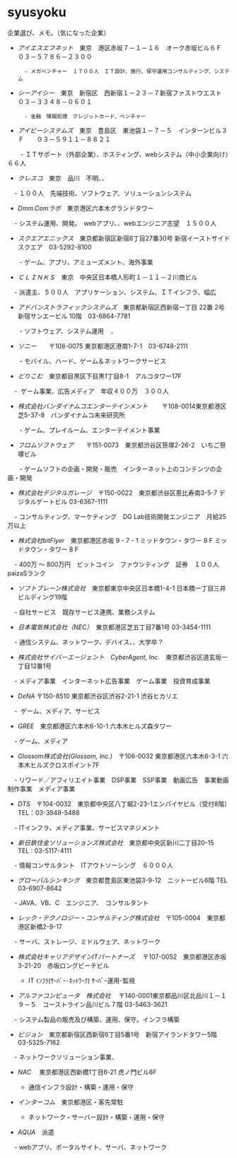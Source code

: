 # syusyoku
企業選び、メモ。（気になった企業）


- *アイエスエフネット*　東京　港区赤坂７－１－１６　オーク赤坂ビル６Ｆ　０３－５７８６－２３００  

        - メガベンチャー　１７００人　ＩＴ設計、施行、保守運用コンサルティング、システム 
- *シーアイシー*　東京　新宿区　西新宿１－２３－７新宿ファストウエスト　０３－３３４８－０６０１  

        - 金融　情報処理　クレジットカード、ベンチャー
      
- *アイビーシステムズ*　東京　豊島区　東池袋１－７－５　インターンビル３Ｆ　　０３－５９１１－８８２１　

    　  - ＩＴサポート（外部企業）、ホスティング、webシステム（中小企業向け）　６６人
      
- *クレスコ*　東京　品川　不明、、　　　

        - １００人　先端技術、ソフトウェア、ソリューションシステム
     
- *Dmm.Comラボ*　東京港区六本木グランドタワー　　

        - システム運用、開発。　webアプリ、、webエンジニア志望　１５００人
     
- *スクエアエニックス*　東京都新宿区新宿6丁目27番30号 新宿イーストサイドスクエア　03-5292-8100 

        - ゲーム、アプリ、アミューズメント、海外事業
        
- *ＣＬＩＮＫＳ*　東京　中央区日本橋人形町１－１１－２川商ビル　　

        - 派遣主、５００人　アプリケーション、システム、ＩＴインフラ、幅広
     
- *アドバンストラフィックシステムズ*　東京都新宿区西新宿一丁目 22番 2号 新宿サンエービル 10階　03-6864-7781

        - ソフトウェア、システム運用
    、 
- *ソニー*　　〒108-0075 東京都港区港南1-7-1　03-6748-2111

        - モバイル、ハード、ゲーム＆ネットワークサービス
     
- *どりこむ*　東京都目黒区下目黒1丁目8-1　アルコタワー17F　

        -  ゲーム事業、広告メディア　年収４００万　３００人
     
- *株式会社バンダイナムコエンターテインメント*　　 〒108-0014東京都港区芝5-37-8　バンダイナムコ未来研究所

        - ゲーム、プレイルーム、エンターテイメント事業
     
- *フロムソフトウェア*　　〒151-0073　東京都渋谷区笹塚2-26-2　いちご笹塚ビル

        - ゲームソフトの企画・開発・販売　インターネット上のコンテンツの企画・開発
     
- *株式会社デジタルガレージ*　〒150-0022　東京都渋谷区恵比寿南3-5-7 デジタルゲートビル 03-6367-1111

        - コンサルティング、マーケティング　DG Lab技術開発エンジニア　月給25万以上
     
- *株式会社bitFlyer*　東京都港区赤坂 9 - 7 - 1 ミッドタウン・タワー 8 F ミッドタウン・タワー 8 F　

        - 400万 〜 800万円　ビットコイン　ファウンティング　証券　１００人　paizaSランク
     
- *ソフトブレーン株式会社*　東京都東京中央区日本橋1-4-1 日本橋一丁目三井ビルディング19階　

        - 自社サービス　既存サービス連携、業務システム
     
- *日本電気株式会社（NEC）*　東京都港区芝五丁目7番1号 03-3454-1111

     - 通信システム、ネットワーク、デバイス、、大学卒？
     
- *株式会社サイバーエージェント　CyberAgent, Inc.*　東京都渋谷区道玄坂一丁目12番1号

     - メディア事業　インターネット広告事業　ゲーム事業　投資育成事業
     
- *DeNA* 〒150-8510 東京都渋谷区渋谷2-21-1 渋谷ヒカリエ

     -  ゲーム、メディア、サービス
     
- *GREE*　東京都港区六本木6-10-1 六本木ヒルズ森タワー

     - ゲーム、メディア
     
- *Glossom株式会社(Glossom, Inc.)*　〒106-0032 東京都港区六本木6-3-1 六本木ヒルズクロスポイント7F

     -  リワード／アフィリエイト事業　DSP事業　SSP事業　動画広告　事業動画制作事業　メディア事業
     
- *DTS*　〒104-0032　東京都中央区八丁堀2-23-1エンパイヤビル（受付8階）TEL：03-3948-5488

     - ITインフラ、メディア事業、サービスマネジメント
     
- *新日鉄住金ソリューションズ株式会社*　東京都中央区新川二丁目20-15　TEL : 03-5117-4111

     - 情報コンサルタント　ITアウトソーシング　６０００人
     
- *グローバルシンキング*　東京都豊島区東池袋3-9-12　ニットービル6階 TEL　03-6907-8642

     - JAVA、VB、C　エンジニア、　コンサルタント
     
- *レック・テクノロジー・コンサルティング株式会社*　〒105-0004　東京都港区新橋2-9-17

     - サーバ、ストレージ、ミドルウェア、ネットワーク
     
- *株式会社キャリアデザインITパートナーズ*　	〒107-0052　東京都港区赤坂3-21-20　赤坂ロングビーチビル

     - 	IT ｲﾝﾌﾗ(ｻｰﾊﾞｰ･ﾈｯﾄﾜｰｸ) ｻｰﾊﾞｰ運用･監視
     
- *アルファコンピュータ　株式会社*　	〒140-0001東京都品川区北品川１－１９－５　コーストライン品川ビル７階	03-5463-3621

     - 	システム製品の販売及び構築、運用、保守。インフラ構築
     
- *ビジョン*　東京都新宿区西新宿6丁目5番1号　新宿アイランドタワー5階　03-5325-7162

     - ネットワークソリューション事業、
     
- *NAC*　  東京都港区西新橋1丁目6-21  虎ノ門ビル6F

     -  通信インフラ設計・構築・運用・保守
     
- *インターコム*　東京都港区・客先常駐

     - ネットワーク・サーバー設計・構築・運用・保守
     
- *AQUA*　派遣

     - webアプリ、ポータルサイト、サーバ、ネットワーク
